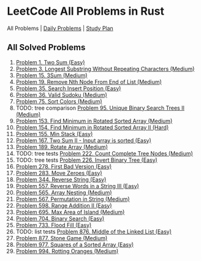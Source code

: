 LeetCode All Problems in Rust
=============================

All Problems | [Daily Problems](DAILY.md) | [Study Plan](STUDY_PLAN.md)

All Solved Problems
-------------------

1. [Problem 1. Two Sum (Easy)](problem_0001/)
2. [Problem 3. Longest Substring Without Repeating Characters (Medium)](problem_0003/)
3. [Problem 15. 3Sum (Medium)](problem_0015/)
4. [Problem 19. Remove Nth Node From End of List (Medium)](problem_0019/)
5. [Problem 35. Search Insert Position (Easy)](problem_0035/)
6. [Problem 36. Valid Sudoku (Medium)](problem_0036/)
7. [Problem 75. Sort Colors (Medium)](problem_0075/)
8. TODO: tree comparison [Problem 95. Unique Binary Search Trees II (Medium)](problem_0095/)
9. [Problem 153. Find Minimum in Rotated Sorted Array (Medium)](problem_0153/)
10. [Problem 154. Find Minimum in Rotated Sorted Array II (Hard)](problem_0154/)
11. [Problem 155. Min Stack (Easy)](problem_0155/)
12. [Problem 167. Two Sum II - Input array is sorted (Easy)](problem_0167/)
13. [Problem 189. Rotate Array (Medium)](problem_0189/)
14. TODO: tree tests [Problem 222. Count Complete Tree Nodes (Medium)](problem_0222/)
15. TODO: tree tests [Problem 226. Invert Binary Tree (Easy)](problem_0226/)
16. [Problem 278. First Bad Version (Easy)](problem_0278/)
17. [Problem 283. Move Zeroes (Easy)](problem_0283/)
18. [Problem 344. Reverse String (Easy)](problem_0344/)
19. [Problem 557. Reverse Words in a String III (Easy)](problem_0557/)
20. [Problem 565. Array Nesting (Medium)](problem_0565/)
21. [Problem 567. Permutation in String (Medium)](problem_0567/)
22. [Problem 598. Range Addition II (Easy)](problem_0598/)
23. [Problem 695. Max Area of Island (Medium)](problem_0695/)
24. [Problem 704. Binary Search (Easy)](problem_0704/)
25. [Problem 733. Flood Fill (Easy)](problem_0733/)
26. TODO: list tests [Problem 876. Middle of the Linked List (Easy)](problem_0876/)
27. [Problem 877. Stone Game (Medium)](problem_0877/)
28. [Problem 977. Squares of a Sorted Array (Easy)](problem_0977/)
29. [Problem 994. Rotting Oranges (Medium)](problem_0994/)
